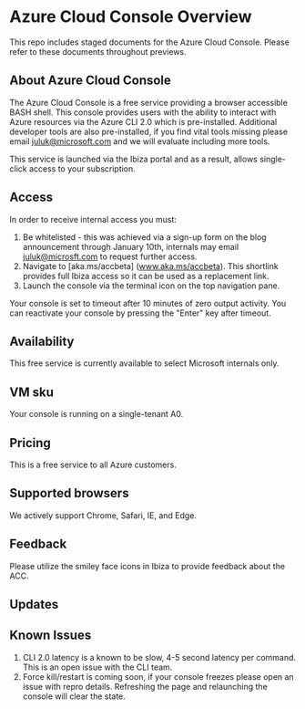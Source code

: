 # Azure Cloud Console Overview
This repo includes staged documents for the Azure Cloud Console. Please refer to these documents throughout previews.

## About Azure Cloud Console
The Azure Cloud Console is a free service providing a browser accessible BASH shell. This console provides users with the ability to interact with Azure resources via the Azure CLI 2.0 which is pre-installed. Additional developer tools are also pre-installed, if you find vital tools missing please email juluk@microsoft.com and we will evaluate including more tools. 

This service is launched via the Ibiza portal and as a result, allows single-click access to your subscription.

## Access 
In order to receive internal access you must:

1. Be whitelisted - this was achieved via a sign-up form on the blog announcement through January 10th, internals may email juluk@microsft.com to request further access. <br>
2. Navigate to [aka.ms/accbeta] (www.aka.ms/accbeta). This shortlink provides full Ibiza access so it can be used as a replacement link. <br>
3. Launch the console via the terminal icon on the top navigation pane.

Your console is set to timeout after 10 minutes of zero output activity. You can reactivate your console by pressing the "Enter" key after timeout.

## Availability
This free service is currently available to select Microsoft internals only.

## VM sku
Your console is running on a single-tenant A0.

## Pricing
This is a free service to all Azure customers.

## Supported browsers
We actively support Chrome, Safari, IE, and Edge.

## Feedback
Please utilize the smiley face icons in Ibiza to provide feedback about the ACC.

## Updates

## Known Issues
1. CLI 2.0 latency is a known to be slow, 4-5 second latency per command. This is an open issue with the CLI team.
2. Force kill/restart is coming soon, if your console freezes please open an issue with repro details. Refreshing the page and relaunching the console will clear the state.